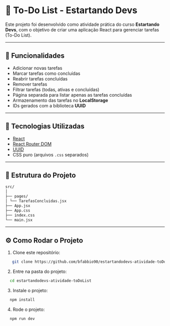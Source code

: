 # 📝 To-Do List - Estartando Devs

Este projeto foi desenvolvido como atividade prática do curso **Estartando Devs**, com o objetivo de criar uma aplicação React para gerenciar tarefas (To-Do List).

---

## 🚀 Funcionalidades

- Adicionar novas tarefas  
- Marcar tarefas como concluídas  
- Reabrir tarefas concluídas  
- Remover tarefas  
- Filtrar tarefas (todas, ativas e concluídas)  
- Página separada para listar apenas as tarefas concluídas  
- Armazenamento das tarefas no **LocalStorage**  
- IDs gerados com a biblioteca **UUID**

---

## 🧠 Tecnologias Utilizadas

- [React](https://react.dev/)  
- [React Router DOM](https://reactrouter.com/en/main)  
- [UUID](https://www.npmjs.com/package/uuid)  
- CSS puro (arquivos `.css` separados)

---

## 📂 Estrutura do Projeto

```bash
src/
│
├── pages/
│ └── TarefasConcluidas.jsx
├── App.jsx
├── App.css
├── index.css
└── main.jsx
```

---

## ⚙️ Como Rodar o Projeto

1. Clone este repositório:

```bash
   git clone https://github.com/bfabbio90/estartandodevs-atividade-toDoList
```

2. Entre na pasta do projeto:

```bash
  cd estartandodevs-atividade-toDoList
```

3. Instale o projeto:

```bash
  npm install
```

4. Rode o projeto:

```bash
  npm run dev
```
